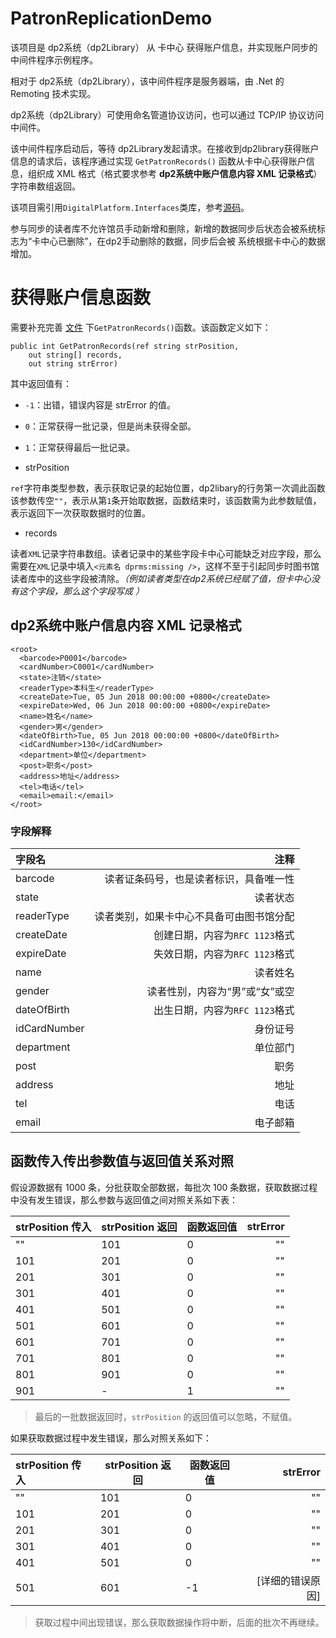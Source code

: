 # PatronReplicationDemo
该项目是 dp2系统（dp2Library） 从 卡中心 获得账户信息，并实现账户同步的中间件程序示例程序。

相对于 dp2系统（dp2Library），该中间件程序是服务器端，由 .Net 的 Remoting 技术实现。

dp2系统（dp2Library）可使用命名管道协议访问，也可以通过 TCP/IP 协议访问中间件。

该中间件程序启动后，等待 dp2Library发起请求。在接收到dp2library获得账户信息的请求后，该程序通过实现 `GetPatronRecords()` 函数从卡中心获得账户信息，组织成 XML 格式（格式要求参考 **dp2系统中账户信息内容 XML 记录格式**） 字符串数组返回。

该项目需引用`DigitalPlatform.Interfaces`类库，参考[源码](https://github.com/DigitalPlatform/dp2/tree/master/DigitalPlatform.Interfaces)。

参与同步的读者库不允许馆员手动新增和删除，新增的数据同步后状态会被系统标志为“卡中心已删除”，在dp2手动删除的数据，同步后会被 系统根据卡中心的数据增加。

# 获得账户信息函数
需要补充完善 [文件](https://github.com/paopaofeng/PatronReplicationDemo/blob/master/PatronReplicationDemo/CardCenterServer.cs) 下`GetPatronRecords()`函数。该函数定义如下：
```
public int GetPatronRecords(ref string strPosition, 
    out string[] records, 
    out string strError)
```
其中返回值有：

- `-1`：出错，错误内容是 strError 的值。
- `0`：正常获得一批记录，但是尚未获得全部。
- `1`：正常获得最后一批记录。


- strPosition

`ref`字符串类型参数，表示获取记录的起始位置，dp2libary的行务第一次调此函数该参数传空`""`，表示从第`1`条开始取数据，函数结束时，该函数需为此参数赋值，表示返回下一次获取数据时的位置。

- records

读者`XML`记录字符串数组。读者记录中的某些字段卡中心可能缺乏对应字段，那么需要在`XML`记录中填入`<元素名 dprms:missing />`，这样不至于引起同步时图书馆读者库中的这些字段被清除。*（例如读者类型在dp2系统已经赋了值，但卡中心没有这个字段，那么这个字段写成 <readerType dprms:missing/>）*

## dp2系统中账户信息内容 XML 记录格式

```
<root>
  <barcode>P0001</barcode> 
  <cardNumber>C0001</cardNumber> 
  <state>注销</state> 
  <readerType>本科生</readerType> 
  <createDate>Tue, 05 Jun 2018 00:00:00 +0800</createDate> 
  <expireDate>Wed, 06 Jun 2018 00:00:00 +0800</expireDate> 
  <name>姓名</name> 
  <gender>男</gender> 
  <dateOfBirth>Tue, 05 Jun 2018 00:00:00 +0800</dateOfBirth> 
  <idCardNumber>130</idCardNumber> 
  <department>单位</department> 
  <post>职务</post> 
  <address>地址</address> 
  <tel>电话</tel> 
  <email>email:</email> 
</root>
```
### 字段解释
|  字段名   |  注释  |
|:----------|---------:|
| barcode | 读者证条码号，也是读者标识，具备唯一性|
| state | 读者状态 |
| readerType | 读者类别，如果卡中心不具备可由图书馆分配 |
| createDate | 创建日期，内容为`RFC 1123`格式 |
| expireDate | 失效日期，内容为`RFC 1123`格式 |
| name | 读者姓名 |
| gender | 读者性别，内容为“男”或“女”或空 |
| dateOfBirth | 出生日期，内容为`RFC 1123`格式 |
| idCardNumber | 身份证号 |
| department | 单位部门 |
| post | 职务 |
| address | 地址 |
| tel | 电话 |
| email | 电子邮箱 |

## 函数传入传出参数值与返回值关系对照

假设源数据有 1000 条，分批获取全部数据，每批次 100 条数据，获取数据过程中没有发生错误，那么参数与返回值之间对照关系如下表：

| strPosition 传入 | strPosition 返回 | 函数返回值 | strError |
|:----------|---------|---------|---------:|
| "" | 101 | 0 | "" |
| 101 | 201 | 0 | "" |
| 201 | 301 | 0 | "" |
| 301 | 401 | 0 | "" |
| 401 | 501 | 0 | "" |
| 501 | 601 | 0 | "" |
| 601 | 701 | 0 | "" |
| 701 | 801 | 0 | "" |
| 801 | 901 | 0 | "" |
| 901 | - | 1 | "" |

>最后的一批数据返回时，`strPosition` 的返回值可以忽略，不赋值。


如果获取数据过程中发生错误，那么对照关系如下：

| strPosition 传入 | strPosition 返回 | 函数返回值 | strError |
|:----------|---------|---------|---------:|
| "" | 101 | 0 | "" |
| 101 | 201 | 0 | "" |
| 201 | 301 | 0 | "" |
| 301 | 401 | 0 | "" |
| 401 | 501 | 0 | "" |
| 501 | 601 | -1 | [详细的错误原因] |

>获取过程中间出现错误，那么获取数据操作将中断，后面的批次不再继续。
